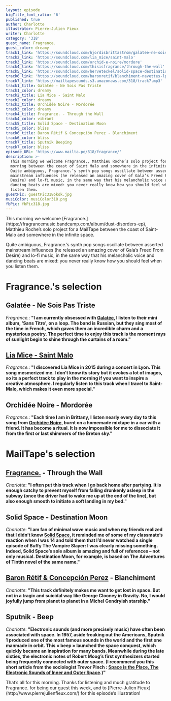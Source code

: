 ```yaml
---
layout: episode
bigTitle_font_ratio: '6'
published: true
author: Charlotte
illustrator: Pierre-Julien Fieux
writer: Charlotte
category: '318'
guest_name: Fragrance.
guest_color: dreamy
track1_link: 'https://soundcloud.com/hjordisbrittastrom/galatee-ne-sois-pas-triste'
track2_link: 'https://soundcloud.com/lia_mice/saint-malo'
track3_link: 'https://soundcloud.com/orchid-e-noire/mordore'
track4_link: 'https://soundcloud.com/thisisfragrance/through-the-wall'
track5_link: 'https://soundcloud.com/herveteckel/solid-space-destination-moon'
track6_link: 'https://soundcloud.com/baronretif/blanchiment-navettes-lp-out-now-link-in-description'
track7_link: 'https://mailtapesounds.s3.amazonaws.com/318/track7.mp3'
track1_title: Galatée - Ne Sois Pas Triste
track1_color: dreamy
track2_title: Lia Mice - Saint Malo
track2_color: dreamy
track3_title: Orchidée Noire - Mordorée
track3_color: dreamy
track4_title: Fragrance. - Through the Wall
track4_color: vibrant
track5_title: Solid Space - Destination Moon
track5_color: bliss
track6_title: Baron Rétif & Concepción Perez - Blanchiment
track6_color: bliss
track7_title: Sputnik Beeping
track7_color: bliss
episode_URL: 'https://www.mailta.pe/318/fragrance/'
description: >-
  This morning we welcome Fragrance., Matthieu Roche’s solo project for a Sunday
  morning between the coast of Saint Malo and somewhere in the infinite space. 
  Quite ambiguous, Fragrance.’s synth pop songs oscillate between asserted
  mainstream influences (he released an amazing cover of Gala’s Freed From
  Desire) and lo-fi music, in the same way that his melancholic voice and
  dancing beats are mixed: you never really know how you should feel when you
  listen them.
guestPic: guestPic318okok.jpg
musiColor: musiColor318.png
fbPic: fbPic318.jpg
---
```

<p id="introduction">This morning we welcome [Fragrance.](https://fragrancemusic.bandcamp.com/album/dust-disorders-ep), Matthieu Roche’s solo project for a MailTape between the coast of Saint-Malo and somewhere in the infinite space.</p>
<p>Quite ambiguous, Fragrance.’s synth pop songs oscillate between asserted mainstream influences (he released an amazing cover of Gala’s Freed From Desire) and lo-fi music, in the same way that his melancholic voice and dancing beats are mixed: you never really know how you should feel when you listen them.</p>


# Fragrance.'s selection

## Galatée - Ne Sois Pas Triste
_Fragrance._: **"**I am currently obsessed with [Galatée](https://www.facebook.com/galateegalateegalatee/), I listen to their mini album, 'Sans Titre', on a loop. The band is Russian, but they sing most of the time in French, which gaves them an incredible charm and a mysterious poetry. The perfect time to enjoy this track is the moment rays of sunlight begin to shine through the curtains of a room.**"**

## [Lia Mice - Saint Malo](https://liamice.bandcamp.com/)
_Fragrance._: **"**I discovered Lia Mice in 2015 during a concert in Lyon. This song mesmerized me. I don’t know its story but it evokes a lot of images, so its a perfect track to play in the morning if you want to inspire a creative atmosphere. I regularly listen to this track when I travel to Saint-Malo, which makes it even more special.**"**

## Orchidée Noire - Mordorée
_Fragrance._: **"**Each time I am in Brittany, I listen nearly every day to this song from [Orchidée Noire](https://orchideenoire.bandcamp.com/), burnt on a homemade mixtape in a car with a friend. It has become a ritual. It is now impossible for me to dissociate it from the first or last shimmers of the Breton sky.**"**


# MailTape's selection

## [Fragrance.](https://fragrancemusic.bandcamp.com/) - Through the Wall
_Charlotte_: **"**I often put this track when I go back home after partying. It is enough catchy to prevent myself from falling drunkenly asleep in the subway (once the driver had to wake me up at the end of the line), but also enough smooth to initiate a soft landing in my bed.**"**

## Solid Space - Destination Moon
_Charlotte_: **"**I am fan of minimal wave music and when my friends realized that I didn’t know [Solid Space](https://solid-space.bandcamp.com/), it reminded me of some of my classmate’s reaction when I was 14 and told them that I’d never watched a single episode of Buffy The Vampire Slayer: I was clearly missing something. Indeed, Solid Space’s sole album is amazing and full of references – not only musical. Destination Moon, for example, is based on The Adventures of Tintin novel of the same name.**"**

## [Baron Rétif & Concepción Perez](https://brcp.bandcamp.com/) - Blanchiment
_Charlotte_: **"**This track definitely makes me want to get lost in space. But not in a tragic and suicidal way like George Clooney in Gravity. No, I would joyfully jump from planet to planet in a Michel Gondryish starship.**"**

## Sputnik - Beep
_Charlotte_: **"**Electronic sounds (and more precisely music) have often been associated with space. In 1957, aside freaking out the Americans, Sputnik 1 produced one of the most famous sounds in the world and the first one manmade in orbit. This « beep » launched the space conquest, which quickly became an inspiration for many bands. Meanwhile during the late sixties, the electronic notes of Robert Moog’s first synthesizers started being frequently connected with outer space. (I recommend you this short article from the sociologist Trevor Pinch : [Space is the Place, The Electronic Sounds of Inner and Outer Space](https://www.researchcatalogue.net/view/108499/108500).)**"**

<p id="outroduction">That’s all for this morning. Thanks for listening and much gratitude to Fragrance. for being our guest this week, and to [Pierre-Julien Fieux](http://www.pierrejulienfieux.com/) for this episode’s illustration!</p>

